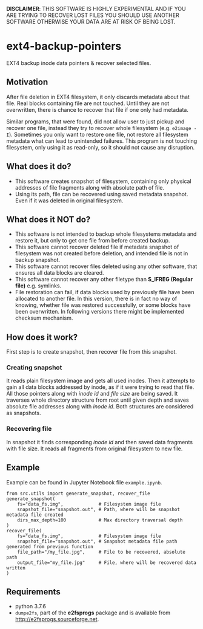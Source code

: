 **DISCLAIMER**: THIS SOFTWARE IS HIGHLY EXPERIMENTAL AND IF YOU ARE TRYING TO RECOVER LOST FILES YOU SHOULD USE ANOTHER SOFTWARE OTHERWISE YOUR DATA ARE AT RISK OF BEING LOST.

# ext4-backup-pointers
EXT4 backup inode data pointers & recover selected files.

## Motivation
After file deletion in EXT4 filesystem, it only discards metadata about that file. Real blocks containing file are not touched. Until they are not overwritten, there is chance to recover that file if one only had metadata.

Similar programs, that were found, did not allow user to just pickup and recover one file, instead they try to recover whole filesystem (e.g. `e2image -I`).
Sometimes you only want to restore one file, not restore all filesystem metadata what can lead to unintended failures. This program is not touching filesystem, only using it as read-only, so it should not cause any disruption.

## What does it do?
* This software creates snapshot of filesystem, containing only physical addresses of file fragments along with absolute path of file.
* Using its path, file can be recovered using saved metadata snapshot. Even if it was deleted in original filesystem.

## What does it **NOT** do?
* This software is not intended to backup whole filesystems metadata and restore it, but only to get one file from before created backup.
* This software cannot recover deleted file if metadata snapshot of filesystem was not created before deletion, and intended file is not in backup snapshot.
* This software cannot recover files deleted using any other software, that ensures all data blocks are cleared.
* This software cannot recover any other filetype than **S_IFREG (Regular file)** e.g. symlinks.
* File restoration can fail, if data blocks used by previously file have been allocated to another file. In this version, there is in fact no way of knowing, whether file was restored successfully, or some blocks have been overwritten. In following versions there might be implemented checksum mechanism.

## How does it work?
First step is to create snapshot, then recover file from this snapshot.

### Creating snapshot
It reads plain filesystem image and gets all used inodes. Then it attempts to gain all data blocks addressed by inode, as if it were trying to read that file. All those pointers along with *inode id* and *file size* are being saved. It traverses whole directory structure from root until given depth and saves absolute file addresses along with *inode id*. Both structures are considered as snapshots.

### Recovering file
In snapshot it finds corresponding *inode id* and then saved data fragments with file size. It reads all fragments from original filesystem to new file.

## Example
Example can be found in Jupyter Notebook file `example.ipynb`.

```
from src.utils import generate_snapshot, recover_file
generate_snapshot(
	fs="data_fs.img",             # Filesystem image file
	snapshot_file="snapshot.out", # Path, where will be snapshot metadata file created
	dirs_max_depth=100            # Max directory traversal depth
)
recover_file(
	fs="data_fs.img",             # Filesystem image file
	snapshot_file="snapshot.out", # Snapshot metadata file path generated from previous function
	file_path="/my_file.jpg",     # File to be recovered, absolute path
	output_file="my_file.jpg"     # File, where will be recovered data written
)
```

## Requirements

* python 3.7.6
* `dumpe2fs`, part of the **e2fsprogs** package and is available from http://e2fsprogs.sourceforge.net.
